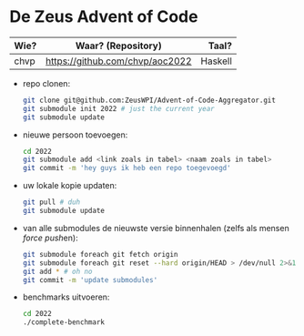# De Zeus Advent of Code

| Wie?           | Waar? (Repository)                                 | Taal?       |
| :------------- | :------------------------------------------------: | ---------:  |
| chvp           | https://github.com/chvp/aoc2022                    | Haskell     |


* repo clonen:

    ```sh
    git clone git@github.com:ZeusWPI/Advent-of-Code-Aggregator.git
    git submodule init 2022 # just the current year
    git submodule update
    ```

* nieuwe persoon toevoegen:

    ```sh
    cd 2022
    git submodule add <link zoals in tabel> <naam zoals in tabel>
    git commit -m 'hey guys ik heb een repo toegevoegd'
    ```

* uw lokale kopie updaten:

    ```sh
    git pull # duh
    git submodule update
    ```

* van alle submodules de nieuwste versie binnenhalen (zelfs als mensen *force push*en):

    ```sh
    git submodule foreach git fetch origin
    git submodule foreach git reset --hard origin/HEAD > /dev/null 2>&1
    git add * # oh no
    git commit -m 'update submodules'
    ```

* benchmarks uitvoeren:

    ```sh
    cd 2022
    ./complete-benchmark
    ```
